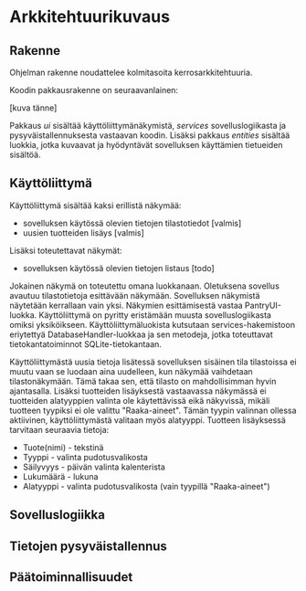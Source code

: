 
# Arkkitehtuurikuvaus

## Rakenne

Ohjelman rakenne noudattelee kolmitasoita kerrosarkkitehtuuria.

Koodin pakkausrakenne on seuraavanlainen:

[kuva tänne]

Pakkaus _ui_ sisältää käyttöliittymänäkymistä, _services_ sovelluslogiikasta ja pysyväistallennuksesta vastaavan koodin. Lisäksi pakkaus _entities_ sisältää luokkia, jotka kuvaavat ja hyödyntävät sovelluksen käyttämien tietueiden sisältöä.

## Käyttöliittymä

Käyttöliittymä sisältää kaksi erillistä näkymää:

- sovelluksen käytössä olevien tietojen tilastotiedot   [valmis]
- uusien tuotteiden lisäys                              [valmis]

Lisäksi toteutettavat näkymät:

- sovelluksen käytössä olevien tietojen listaus         [todo]

Jokainen näkymä on toteutettu omana luokkanaan. Oletuksena sovellus avautuu tilastotietoja esittävään näkymään. Sovelluksen näkymistä näytetään kerrallaan vain yksi. Näkymien esittämisestä vastaa PantryUI-luokka. Käyttöliittymä on pyritty eristämään muusta sovelluslogiikasta omiksi yksiköikseen. Käyttöliittymäluokista kutsutaan services-hakemistoon eriytettyä DatabaseHandler-luokkaa ja sen metodeja, jotka toteuttavat tietokantatoiminnot SQLite-tietokantaan.

Käyttöliittymästä uusia tietoja lisätessä sovelluksen sisäinen tila tilastoissa ei muutu vaan se luodaan aina uudelleen, kun näkymää vaihdetaan tilastonäkymään. Tämä takaa sen, että tilasto on mahdollisimman hyvin ajantasalla. Lisäksi tuotteiden lisäyksestä vastaavassa näkymässä ei tuotteiden alatyyppien valinta ole käytettävissä eikä näkyvissä, mikäli tuotteen tyypiksi ei ole valittu "Raaka-aineet". Tämän tyypin valinnan ollessa aktiivinen, käyttöliittymästä valitaan myös alatyyppi. Tuotteen lisäyksessä tarvitaan seuraavia tietoja:

- Tuote(nimi) - tekstinä
- Tyyppi      - valinta pudotusvalikosta
- Säilyvyys   - päivän valinta kalenterista
- Lukumäärä   - lukuna
- Alatyyppi   - valinta pudotusvalikosta (vain tyypillä "Raaka-aineet")

## Sovelluslogiikka

## Tietojen pysyväistallennus

## Päätoiminnallisuudet